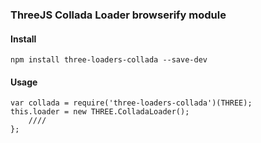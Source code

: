 ### ThreeJS Collada Loader browserify module

#### Install

```
npm install three-loaders-collada --save-dev
```

#### Usage 
```
var collada = require('three-loaders-collada')(THREE);
this.loader = new THREE.ColladaLoader();
    //// 
};
```